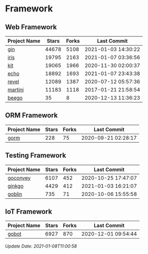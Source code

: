 # Framework

## Web Framework
| Project Name | Stars | Forks | Last Commit |
| ------------ | ----- | ----- | ----------- |
| [gin](https://github.com/gin-gonic/gin) | 44678 | 5108 | 2021-01-03 14:30:22 |
| [iris](https://github.com/kataras/iris) | 19795 | 2163 | 2021-01-07 03:36:56 |
| [kit](https://github.com/go-kit/kit) | 19065 | 1966 | 2020-11-30 02:00:37 |
| [echo](https://github.com/labstack/echo) | 18892 | 1693 | 2021-01-07 23:43:38 |
| [revel](https://github.com/revel/revel) | 12089 | 1387 | 2020-07-12 05:57:36 |
| [martini](https://github.com/go-martini/martini) | 11183 | 1118 | 2017-01-21 21:58:54 |
| [beego](https://github.com/astaxie/beego) | 35 | 8 | 2020-12-13 11:36:23 |

## ORM Framework
| Project Name | Stars | Forks | Last Commit |
| ------------ | ----- | ----- | ----------- |
| [gorm](https://github.com/jinzhu/gorm) | 228 | 75 | 2020-09-21 02:28:17 |

## Testing Framework
| Project Name | Stars | Forks | Last Commit |
| ------------ | ----- | ----- | ----------- |
| [goconvey](https://github.com/smartystreets/goconvey) | 6107 | 452 | 2020-10-25 17:47:07 |
| [ginkgo](https://github.com/onsi/ginkgo) | 4429 | 412 | 2021-01-03 16:21:07 |
| [goblin](https://github.com/franela/goblin) | 735 | 71 | 2020-10-06 15:55:58 |

## IoT Framework
| Project Name | Stars | Forks | Last Commit |
| ------------ | ----- | ----- | ----------- |
| [gobot](https://github.com/hybridgroup/gobot) | 6927 | 870 | 2020-12-01 09:54:44 |

*Update Date: 2021-01-08T11:00:58*